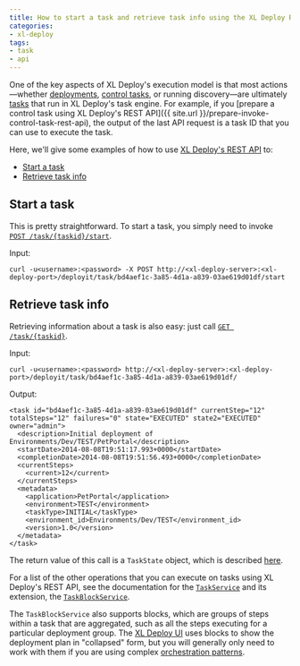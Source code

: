 ```yaml
---
title: How to start a task and retrieve task info using the XL Deploy REST API
categories:
- xl-deploy
tags:
- task
- api
---
```


One of the key aspects of XL Deploy's execution model is that most actions—whether [deployments](http://docs.xebialabs.com/releases/latest/deployit/referencemanual.html#deploying-an-application), [control tasks](http://docs.xebialabs.com/releases/latest/deployit/referencemanual.html#control-tasks), or running discovery—are ultimately [tasks](http://docs.xebialabs.com/releases/latest/deployit/referencemanual.html#task) that run in XL Deploy's task engine. For example, if you [prepare a control task using XL Deploy's REST API]({{ site.url }}/prepare-invoke-control-task-rest-api), the output of the last API request is a task ID that you can use to execute the task.

Here, we'll give some examples of how to use [XL Deploy's REST API](http://docs.xebialabs.com/releases/latest/deployit/rest-api/index.html) to:

* [Start a task](#start-a-task)
* [Retrieve task info](#retrieve-task-info)

## Start a task

This is pretty straightforward. To start a task, you simply need to invoke [`POST /task/{taskid}/start`](http://docs.xebialabs.com/releases/latest/deployit/rest-api/com.xebialabs.deployit.engine.api.TaskService.html#/task/{taskid}/start:POST).

Input:

    curl -u<username>:<password> -X POST http://<xl-deploy-server>:<xl-deploy-port>/deployit/task/bd4aef1c-3a85-4d1a-a839-03ae619d01df/start

## Retrieve task info

Retrieving information about a task is also easy: just call [`GET /task/{taskid}`](http://docs.xebialabs.com/releases/latest/deployit/rest-api/com.xebialabs.deployit.engine.api.TaskService.html#/task/{taskid}:GET).

Input:

    curl -u<username>:<password> http://<xl-deploy-server>:<xl-deploy-port>/deployit/task/bd4aef1c-3a85-4d1a-a839-03ae619d01df/

Output:

	<task id="bd4aef1c-3a85-4d1a-a839-03ae619d01df" currentStep="12" totalSteps="12" failures="0" state="EXECUTED" state2="EXECUTED" owner="admin">
	  <description>Initial deployment of Environments/Dev/TEST/PetPortal</description>
	  <startDate>2014-08-08T19:51:17.993+0000</startDate>
	  <completionDate>2014-08-08T19:51:56.493+0000</completionDate>
	  <currentSteps>
		<current>12</current>
	  </currentSteps>
	  <metadata>
		<application>PetPortal</application>
		<environment>TEST</environment>
		<taskType>INITIAL</taskType>
		<environment_id>Environments/Dev/TEST</environment_id>
		<version>1.0</version>
	  </metadata>
	</task>

The return value of this call is a `TaskState` object, which is described [here](http://docs.xebialabs.com/releases/latest/deployit/rest-api/com.xebialabs.deployit.engine.api.execution.TaskState.html).

For a list of the other operations that you can execute on tasks using XL Deploy's REST API, see the documentation for the [`TaskService`](http://docs.xebialabs.com/releases/latest/deployit/rest-api/com.xebialabs.deployit.engine.api.TaskService.html) and its extension, the [`TaskBlockService`](http://docs.xebialabs.com/releases/latest/deployit/rest-api/com.xebialabs.deployit.engine.api.TaskBlockService.html).

The `TaskBlockService` also supports blocks, which are groups of steps within a task that are aggregated, such as all the steps executing for a particular deployment group. The [XL Deploy UI](http://docs.xebialabs.com/releases/latest/deployit/guimanual.html) uses blocks to show the deployment plan in "collapsed" form, but you will generally only need to work with them if you are using complex [orchestration patterns](http://docs.xebialabs.com/releases/latest/deployit/referencemanual.html#orchestrators).
